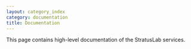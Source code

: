 ```yaml
---
layout: category_index
category: documentation
title: Documentation
---
```


This page contains high-level documentation of the StratusLab services.
